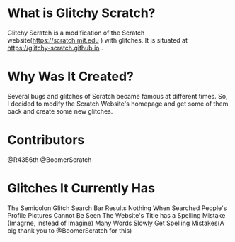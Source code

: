# What is Glitchy Scratch?

Glitchy Scratch is a modification of the Scratch website(https://scratch.mit.edu ) with glitches. It is situated at https://glitchy-scratch.github.io .


# Why Was It Created?

Several bugs and glitches of Scratch became famous at different times. So, I decided to modify the Scratch Website's homepage and get some of them back and create some new glitches. 

# Contributors

@R4356th
@BoomerScratch

# Glitches It Currently Has

The Semicolon Glitch
Search Bar Results Nothing When Searched
People's Profile Pictures Cannot Be Seen
The Website's Title has a Spelling Mistake (Imagrne, instead of Imagine)
Many Words Slowly Get Spelling Mistakes(A big thank you to @BoomerScratch for this)
